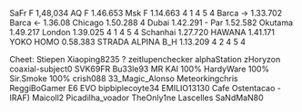 SaFr F   1,48,034
AQ F     1.46.653
Msk F    1.14.663 4 1 4 5 4
Barca -> 1.33.702  
Barca <- 1.36.08
Chicago  1.50.288  4
Dubai    1.42.291 -
Par      1.52.582
Okutama  1.49.217
London   1.39.025  4 1 4 5 4
Schanhai 1.27.720
HAWANA   1.41.171
YOKO HOMO 0.58.383
STRADA ALPINA
B_H     1.13.209 4 2 4 5 4

Cheet:
Stiepen
Xiaoping8235 ?
zeitlupenchecker
alphaStation
zHoryzon
coaxial-subject0
SVK69FR
Bu33le93
MR KAI 100%
HardyWare 100%
Sir.Smoke 100%
crish088
33_Magic_Alonso
Meteorkingchris
ReggiBoGamer
E6 EVO
bipbiplecoyte34
EMILIO13130
Cafe Ostentacao -
IRAF) Maicoll2
Picadilha_voador
TheOnly1ne
Lascelles
SaNdMaN80
